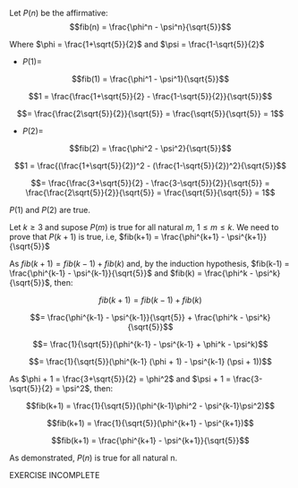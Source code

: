 Let $P(n)$ be the affirmative: $$fib(n) = \frac{\phi^n - \psi^n}{\sqrt{5}}$$

Where $\phi = \frac{1+\sqrt{5}}{2}$ and $\psi = \frac{1-\sqrt{5}}{2}$

* $P(1) =$

$$fib(1) = \frac{\phi^1 - \psi^1}{\sqrt{5}}$$

$$1 = \frac{\frac{1+\sqrt{5}}{2} - \frac{1-\sqrt{5}}{2}}{\sqrt{5}}$$

$$= \frac{\frac{2\sqrt{5}}{2}}{\sqrt{5}} = \frac{\sqrt{5}}{\sqrt{5}} = 1$$

* $P(2) =$

$$fib(2) = \frac{\phi^2 - \psi^2}{\sqrt{5}}$$

$$1 = \frac{(\frac{1+\sqrt{5}}{2})^2 - (\frac{1-\sqrt{5}}{2})^2}{\sqrt{5}}$$

$$= \frac{\frac{3+\sqrt{5}}{2} - \frac{3-\sqrt{5}}{2}}{\sqrt{5}} = \frac{\frac{2\sqrt{5}}{2}}{\sqrt{5}} = \frac{\sqrt{5}}{\sqrt{5}} = 1$$


$P(1)$ and $P(2)$ are true.


Let $k \ge 3$ and supose $P(m)$ is true for all natural $m$, $1 \le m \le k$. We need to prove that $P(k+1)$ is true, i.e, $fib(k+1) = \frac{\phi^{k+1} - \psi^{k+1}}{\sqrt{5}}$


As $fib(k+1) = fib(k-1) + fib(k)$ and, by the induction hypothesis, $fib(k-1) = \frac{\phi^{k-1} - \psi^{k-1}}{\sqrt{5}}$ and $fib(k) = \frac{\phi^k - \psi^k}{\sqrt{5}}$, then:

$$fib(k+1) = fib(k-1) + fib(k)$$

$$= \frac{\phi^{k-1} - \psi^{k-1}}{\sqrt{5}} + \frac{\phi^k - \psi^k}{\sqrt{5}}$$

$$= \frac{1}{\sqrt{5}}(\phi^{k-1} - \psi^{k-1} + \phi^k - \psi^k)$$

$$= \frac{1}{\sqrt{5}}(\phi^{k-1} (\phi + 1) - \psi^{k-1} (\psi + 1))$$

As $\phi + 1 = \frac{3+\sqrt{5}}{2} = \phi^2$ and $\psi + 1 = \frac{3-\sqrt{5}}{2} = \psi^2$, then:

$$fib(k+1) = \frac{1}{\sqrt{5}}(\phi^{k-1}\phi^2 - \psi^{k-1}\psi^2)$$

$$fib(k+1) = \frac{1}{\sqrt{5}}(\phi^{k+1} - \psi^{k+1})$$

$$fib(k+1) = \frac{\phi^{k+1} - \psi^{k+1}}{\sqrt{5}}$$

As demonstrated, $P(n)$ is true for all natural n.

EXERCISE INCOMPLETE
